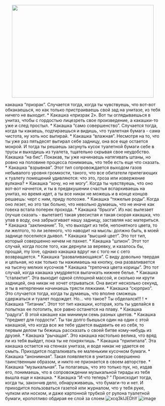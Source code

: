 <p align="center">
  <img width="460" height="300" src="https://github.com/impostorTV/IMPOSTORTV/assets/171691477/7651e96a-c842-4b8f-9359-5db3ea33687b">
</p> 


какашка “призрак”. Случается тогда, когда ты чувствуешь, что вот-вот обкакаешься, но как только пристраиваешь свой зад на унитазе, из тебя ничего не выходит. * Какашка «призрак 2». Вот ты оглядываешься в унитаз, чтобы с гордостью лицезреть свое произведение, а какашки-то уже и след простыл. * Какашка “само совершенство”. Случается тогда, когда ты какаешь, подтираешься и видишь, что туалетная бумага - сама чистота, ну хоть нос вытирай. * Какашка “влажная”. Несмотря на то, что ты уже раз пятьдесят вытирал себе задницу, она все еще остается мокрой. И тогда ты решаешь засунуть кусок туалетной бумаги себе в трусы и выходишь из туалета, тщательно скрывая свое неудобство. Какашка “на бис”. Покакав, ты уже начинаешь натягивать штаны, но ровно на половине процесса понимаешь, что тебе есть еще что сказать. * Какашка “взрывная”. Этот тип сопровождается выходом газов небывалого уровня громкости, такого, что все обитатели прилегающих к туалету помещений удивляются: что это, гроза или извержение вулкана? * Какашка “хочу, но не могу”. Когда ты чувствуешь, что оно вот-вот начнется, и ты в предвкушении счастья вспархиваешь на унитаз, но время идет, а ты все никак не можешь и в конце концов решаешь: черт с ним, приду попозже. * Какашка “тяжелые роды”. Когда оно лезет, но это так больно, что невольно думаешь, что не иначе как говеха встала поперек прохода. * Какашка “брызги”. Из нас вылезает (лучше сказать - вылетает) такая увесистая и такая скорая какашка, что упав в воду, она забрызгивает нашу задницу, заставляя нас материться. * Какашка “заклинание”. То, что выходит из тебя, непонятного цвета, то ли желтого, то ли зеленого, что наводит на мысль: должно быть, в моей заднице поселился дьявол. * Какашка “высший цвет”. Это тот тип, который совершенно ничем не пахнет. * Какашка “шпион”. Этот тот случай, когда после того, как дернули за веревку, и казалось бы, прощай, my love, однако какашка вдруг ни с того ни с сего возвращается. * Какашка “разваливающаяся”. С виду довольно твердая и цельная, но как только ты нажимаешь на кнопку, она разваливается на тысячу мелких кусочков * Какашка “тряпочка цвета корицы”. Это тот случай, когда какашка умудряется выпачкать нижнее белье. * Какашка “сталактит”. Эта выходит одной сплошной массой, и сколько ни крути задницей, она никак не хочет отрываться. Она висит несколько секунд, и ты в нетерпении начинаешь трясти ляжками. * Какашка “сюрприз”. Это случается тогда, когда ты думаешь, что вполне сможешь сдержаться и туалет подождет. Но… что такое? Ты обделался!!! ! * Какашка “Титаник”. Этот тот тип какашки, которая, хоть ты уделайся в попытках ее потопить, все равно останется на плаву. * Какашка “радуга”. В этой какашке как минимум семь разных цветов. * Какашка “предмет для гордости”. Ты так долго бьешься один на один с этой какашкой, что когда все же тебе удается выдавить ее из себя, то первым делом ты бежишь рассказать о своей битве кому-нибудь из друзей. * Какашка “рычащая”. Это какашка настолько велика, что вряд ли из тебя выйдет, пока ты не покряхтишь. * Какашка “прилипала”. Эта какашка остается на стенках унитаза, и воде никак не удается ее смыть. Приходится подталкивать ее маленьким кусочком бумаги. * Какашка “анонимная”. Такая появляется в унитазе совершенно таинственным образом, и никто не признается в своем авторстве. * Какашка “музыкальная”. Ты полагаешь, что это только пук, но, издав его, понимаешь, что в сопровождении музыкальной тирады из тебя вышла еще и какашка. * Какашка “И что теперь? ” Происходит тогда, когда ты, закончив дело, обнаруживаешь, что бумаги-то и нет. И приходится пользоваться газетой или журналом, что у тебя руке, чулком или носком, и даже картонной трубкой от рулона туалетной бумаги, кропотливо обдирая ее слой за слоем
![xcq3kIJEDhY](https://github.com/impostorTV/IMPOSTORTV/assets/171691477/1c00609e-be19-45bd-bef7-eea20dbfebc4) ![image](https://github.com/impostorTV/IMPOSTORTV/assets/171691477/786d43a3-c4b7-4a1c-ab5d-cd2b902093c6)


